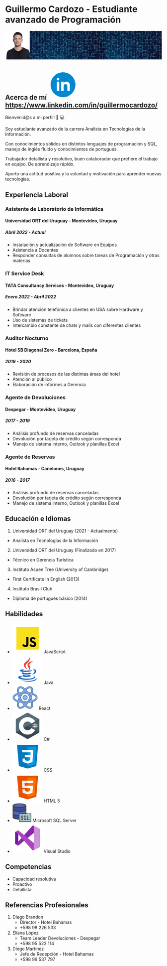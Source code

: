 # **Guillermo Cardozo - Estudiante avanzado de Programación**
![This is me](FotoGitHub.jpg)  
   
## **Acerca de mí**   ![Logo LinkedIn](icons8-linkedin-circled.svg) https://www.linkedin.com/in/guillermocardozo/
Bienvenid@s a mi perfil! :wave: :computer:

Soy estudiante avanzado de la carrera Analista en Tecnologías de la Información.

Con conocimientos sólidos en distintos lenguajes de programación y SQL, manejo de inglés fluido y conocimientos de portugués.

Trabajador detallista y resolutivo, buen colaborador que prefiere el trabajo en equipo. De aprendizaje rápido. 

Aporto una actitud positiva y la voluntad y motivación para aprender nuevas tecnologías.
   
## **Experiencia Laboral**

### Asistente de Laboratorio de Informática
#### Universidad ORT del Uruguay - Montevideo, Uruguay
##### *Abril 2022 - Actual*
* Instalación y actualización de Software en Equipos
* Asistencia a Docentes
* Responder consultas de alumnos sobre tareas de Programación y otras materias

### IT Service Desk
#### TATA Consultancy Services - Montevideo, Uruguay
##### *Enero 2022 - Abril 2022*
* Brindar atención telefónica a clientes en USA sobre Hardware y Software
* Uso de sistemas de tickets
* Intercambio constante de chats y mails con diferentes clientes

### Auditor Nocturno
#### Hotel SB Diagonal Zero - Barcelona, España
##### *2019 - 2020*
* Revisión de procesos de las distintas áreas del hotel
* Atención al público
* Elaboración de informes a Gerencia

### Agente de Devoluciones
#### Despegar - Montevideo, Uruguay
##### *2017 - 2019*
* Análisis profundo de reservas canceladas
* Devolución por tarjeta de crédito según corresponda
* Manejo de sistema interno, Outlook y planillas Excel

### Agente de Reservas
#### Hotel Bahamas - Canelones, Uruguay
##### *2016 - 2017*
* Análisis profundo de reservas canceladas
* Devolución por tarjeta de crédito según corresponda
* Manejo de sistema interno, Outlook y planillas Excel

## **Educación e Idiomas**

1. Universidad ORT del Uruguay (2021 - Actualmente)
  - Analista en Tecnologías de la Información
2. Universidad ORT del Uruguay (Finalizado en 2017)
  - Técnico en Gerencia Turística
3. Instituto Aspen Tree (University of Cambridge)
  - First Certificate in English (2013)
4. Instituto Brasil Club
  - Diploma de portugués básico (2014)

## **Habilidades**

- ![Logo JS](icons8-javascript.svg) JavaScript
- ![Logo Java](icons8-java.svg) Java
- ![Logo React](icons8-react.svg) React
- ![Logo Csharp](icons8-c-sharp-logo.svg) C#
- ![Logo CSS](icons8-css3.svg) CSS
- ![Logo HTML](icons8-html-5.svg) HTML 5
- ![Logo SQL](icons8-sql-60.png) Microsoft SQL Server
- ![Logo Visual](icons8-visual-studio.svg) Visual Studio

## **Competencias**
* Capacidad resolutiva
* Proactivo
* Detallista

## **Referencias Profesionales**
1. Diego Brandon
    - Director - Hotel Bahamas
    - +598 98 226 533
2. Eliana López
   - Team Leader Devoluciones - Despegar
   - +598 95 523 114
3. Diego Martínez 
   - Jefe de Recepción - Hotel Bahamas
   - +598 99 537 797



